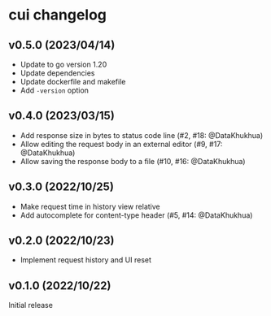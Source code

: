 # cui changelog

## v0.5.0 (2023/04/14)

- Update to go version 1.20
- Update dependencies
- Update dockerfile and makefile
- Add `-version` option

## v0.4.0 (2023/03/15)

- Add response size in bytes to status code line (#2, #18: @DataKhukhua)
- Allow editing the request body in an external editor (#9, #17: @DataKhukhua)
- Allow saving the response body to a file (#10, #16: @DataKhukhua)

## v0.3.0 (2022/10/25)

- Make request time in history view relative
- Add autocomplete for content-type header (#5, #14: @DataKhukhua)

## v0.2.0 (2022/10/23)

- Implement request history and UI reset

## v0.1.0 (2022/10/22)

Initial release
